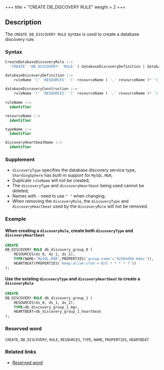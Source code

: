 +++
title = "CREATE DB_DISCOVERY RULE"
weight = 2
+++

## Description

The `CREATE DB_DISCOVERY RULE` syntax is used to create a database discovery rule.

### Syntax

```sql
CreateDatabaseDiscoveryRule ::=
  'CREATE' 'DB_DISCOVERY' 'RULE' ( databaseDiscoveryDefinition | databaseDiscoveryConstruction ) ( ',' ( databaseDiscoveryDefinition | databaseDiscoveryConstruction ) )*

databaseDiscoveryDefinition ::=
    ruleName '(' 'RESOURCES' '(' resourceName ( ',' resourceName )* ')' ',' 'TYPE' '(' 'NAME' '=' typeName ( ',' 'PROPERTIES' 'key' '=' 'value' ( ',' 'key' '=' 'value' )* )? ',' 'HEARTBEAT' '(' 'key' '=' 'value' ( ',' 'key' '=' 'value' )* ')' ')' 
    
databaseDiscoveryConstruction ::=
    ruleName '(' 'RESOURCES' '(' resourceName ( ',' resourceName )* ')' ',' 'TYPE' '=' discoveryTypeName ',' 'HEARTBEAT' '=' discoveryHeartbeatName ')'
    
ruleName ::=
  identifier

resourceName ::=
  identifier

typeName ::=
  identifier

discoveryHeartbeatName ::=
  identifier
```

### Supplement

- `discoveryType` specifies the database discovery service type, `ShardingSphere` has built-in support for `MySQL.MGR`;
- Duplicate `ruleName` will not be created;
- The `discoveryType` and `discoveryHeartbeat` being used cannot be deleted;
- Names with `-` need to use `" "` when changing;
- When removing the `discoveryRule`, the `discoveryType` and `discoveryHeartbeat` used by the `discoveryRule` will not
  be removed.

### Example

#### When creating a `discoveryRule`, create both `discoveryType` and `discoveryHeartbeat`

```sql
CREATE
DB_DISCOVERY RULE db_discovery_group_0 (
    RESOURCES(ds_0, ds_1, ds_2),
    TYPE(NAME='MySQL.MGR',PROPERTIES('group-name'='92504d5b-6dec')),
    HEARTBEAT(PROPERTIES('keep-alive-cron'='0/5 * * * * ?'))
);
```

#### Use the existing `discoveryType` and `discoveryHeartbeat` to create a `discoveryRule`

```sql
CREATE
DB_DISCOVERY RULE db_discovery_group_1 (
    RESOURCES(ds_0, ds_1, ds_2),
    TYPE=db_discovery_group_1_mgr,
    HEARTBEAT=db_discovery_group_1_heartbeat
);

```

### Reserved word

`CREATE`, `DB_DISCOVERY`, `RULE`, `RESOURCES`, `TYPE`, `NAME`, `PROPERTIES`, `HEARTBEAT`

### Related links

- [Reserved word](/en/reference/distsql/syntax/reserved-word/)
